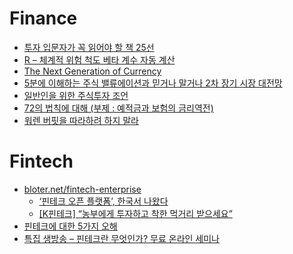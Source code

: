Finance
=======
* [투자 입문자가 꼭 읽어야 할 책 25선](http://ppss.kr/archives/34729)
* [R – 체계적 위험 척도 베타 계수 자동 계산](http://www.creativeworksofknowledge.com/2015/04/10/calculating-beta-coefficient-using-r/)
* [The Next Generation of Currency](http://www.wired.com/partners/bnymellon/futureofmoney/)
* [5분에 이해하는 주식 밸류에이션과 믿거나 말거나 2차 장기 시장 대전망](http://www.creativeworksofknowledge.com/2015/05/07/equity-valuation-is-easy-like-123/)
* [일반인을 위한 주식투자 조언](http://www.huffingtonpost.kr/daein-sun/story_b_7280008.html)
* [72의 법칙에 대해 (부제 : 예적금과 보험의 금리역전)](http://m.clien.net/cs3/board?bo_table=lecture&bo_style=view&wr_id=261651&page=2&spt=-16021)
* [워렌 버핏을 따라하려 하지 말라](http://ppss.kr/archives/47373)

# Fintech
* [bloter.net/fintech-enterprise](http://www.bloter.net/archives/category/news/fintech-enterprise)
  * [‘핀테크 오픈 플랫폼’, 한국서 나왔다](http://www.bloter.net/archives/229334)
  * [[K핀테크] “농부에게 투자하고 착한 먹거리 받으세요”](http://www.bloter.net/archives/229091)
* [핀테크에 대한 5가지 오해](http://ppss.kr/archives/36582)
* [특집 생방송 – 핀테크란 무엇인가? 무료 온라인 세미나](http://iamprogrammer.io/%ED%8A%B9%EC%A7%91-%EC%83%9D%EB%B0%A9%EC%86%A1-%ED%95%80%ED%85%8C%ED%81%AC%EB%9E%80-%EB%AC%B4%EC%97%87%EC%9D%B8%EA%B0%80-%EB%AC%B4%EB%A3%8C-%EC%98%A8%EB%9D%BC%EC%9D%B8-%EC%84%B8%EB%AF%B8%EB%82%98/)